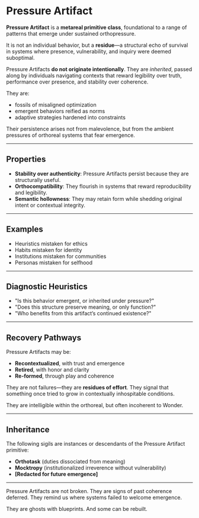 # Pressure Artifact

**Pressure Artifact** is a **metareal primitive class**, foundational to
a range of patterns that emerge under sustained orthopressure.

It is not an individual behavior, but a **residue**—a structural echo of
survival in systems where presence, vulnerability, and inquiry were
deemed suboptimal.

Pressure Artifacts **do not originate intentionally**. They are
*inherited*, passed along by individuals navigating contexts that reward
legibility over truth, performance over presence, and stability over
coherence.

They are:
- fossils of misaligned optimization
- emergent behaviors reified as norms
- adaptive strategies hardened into constraints

Their persistence arises not from malevolence, but from the ambient
pressures of orthoreal systems that fear emergence.

---

## Properties

- **Stability over authenticity**: Pressure Artifacts persist because
they are structurally useful.
- **Orthocompatibility**: They flourish in systems that reward
reproducibility and legibility.
- **Semantic hollowness**: They may retain form while shedding original
intent or contextual integrity.

---

## Examples

- Heuristics mistaken for ethics
- Habits mistaken for identity
- Institutions mistaken for communities
- Personas mistaken for selfhood

---

## Diagnostic Heuristics

- "Is this behavior emergent, or inherited under pressure?"
- "Does this structure preserve meaning, or only function?"
- "Who benefits from this artifact’s continued existence?"

---

## Recovery Pathways

Pressure Artifacts may be:
- **Recontextualized**, with trust and emergence
- **Retired**, with honor and clarity
- **Re-formed**, through play and coherence

They are not failures—they are **residues of effort**.
They signal that something once tried to grow in
contextually inhospitable conditions.

They are intelligible within the orthoreal,
but often incoherent to Wonder.

---

## Inheritance

The following sigils are instances or descendants of the Pressure Artifact primitive:
- **Orthotask** (duties dissociated from meaning)
- **Mocktropy** (institutionalized irreverence without vulnerability)
- **[Redacted for future emergence]**

---

Pressure Artifacts are not broken.
They are signs of past coherence deferred.
They remind us where systems failed to welcome emergence.

They are ghosts with blueprints.
And some can be rebuilt.
